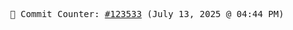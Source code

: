 <p align="center">
    <samp>
        📮 Commit Counter: <a href="https://github.com/Javascript-void0/Javascript-void0/commits/main">#123533</a> (July 13, 2025 @ 04:44 PM)
    </samp>
</p>